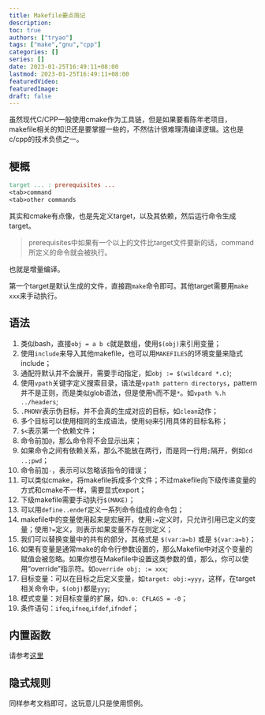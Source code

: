 ```yaml
---
title: Makefile要点简记
description:
toc: true
authors: ["tryao"]
tags: ["make","gnu","cpp"]
categories: []
series: []
date: 2023-01-25T16:49:11+08:00
lastmod: 2023-01-25T16:49:11+08:00
featuredVideo:
featuredImage:
draft: false
---
```


虽然现代C/CPP一般使用cmake作为工具链，但是如果要看陈年老项目，makefile相关的知识还是要掌握一些的，不然估计很难理清编译逻辑。这也是c/cpp的技术负债之一。

## 梗概

```makefile
target ... : prerequisites ...
<tab>command
<tab>other commands
```

其实和cmake有点像，也是先定义target，以及其依赖，然后运行命令生成target。

> prerequisites中如果有一个以上的文件比target文件要新的话，command所定义的命令就会被执行。

也就是增量编译。

第一个target是默认生成的文件，直接跑`make`命令即可。其他target需要用`make xxx`来手动执行。

## 语法

1. 类似bash，直接`obj = a b c`就是数组，使用`$(obj)`来引用变量；
2. 使用`include`来导入其他makefile，也可以用`MAKEFILES`的环境变量来隐式include；
3. 通配符默认并不会展开，需要手动指定，如`obj := $(wildcard *.c)`;
4. 使用`vpath`关键字定义搜索目录，语法是`vpath pattern directorys`，pattern并不是正则，而是类似glob语法，但是使用`%`而不是`*`。如`vpath %.h ../headers`;
5. `.PHONY`表示伪目标，并不会真的生成对应的目标，如`clean`动作；
6. 多个目标可以使用相同的生成语法，使用`$@`来引用具体的目标名称；
7. `$<`表示第一个依赖文件；
8. 命令前加`@`，那么命令将不会显示出来；
9. 如果命令之间有依赖关系，那么不能放在两行，而是同一行用`;`隔开，例如`cd ..;pwd`；
10. 命令前加`-`，表示可以忽略该指令的错误；
11. 可以类似cmake，将makefile拆成多个文件；不过makefile向下级传递变量的方式和cmake不一样，需要显式export；
12. 下级makefile需要手动执行`$(MAKE)`；
13. 可以用`define..endef`定义一系列命令组成的命令包；
14. makefile中的变量使用起来是宏展开，使用`:=`定义时，只允许引用已定义的变量；使用`?=`定义，则表示如果变量不存在则定义；
15. 我们可以替换变量中的共有的部分，其格式是 `$(var:a=b)` 或是 `${var:a=b}`；
16. 如果有变量是通常make的命令行参数设置的，那么Makefile中对这个变量的赋值会被忽略。如果你想在Makefile中设置这类参数的值，那么，你可以使用“override”指示符。如`override obj; := xxx`;
17. 目标变量：可以在目标之后定义变量，如`target: obj:=yyy`，这样，在target相关命令中，`$(obj)`都是`yyy`;
18. 模式变量：对目标变量的扩展，如`%.o: CFLAGS = -0`；
19. 条件语句：`ifeq`,`ifneq`,`ifdef`,`ifndef`；

## 内置函数

请参考[这里](https://seisman.github.io/how-to-write-makefile/functions.html)

## 隐式规则

同样参考文档即可，这玩意儿只是使用惯例。